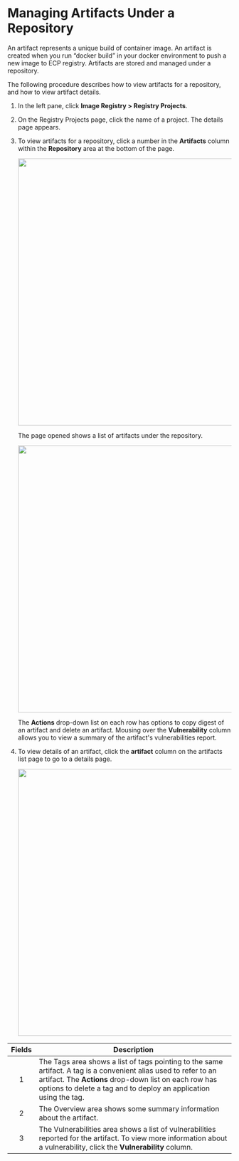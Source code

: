 # Managing Artifacts Under a Repository

An artifact represents a unique build of container image. An artifact is created when you run “docker build” in your docker environment to push a new image to ECP registry. Artifacts are stored and managed under a repository.

The following procedure describes how to view artifacts for a repository, and how to view artifact details.

1. In the left pane, click **Image Registry > Registry Projects**.
2. On the Registry Projects page, click the name of a project. The details page appears.
3. To view artifacts for a repository, click a number in the **Artifacts** column within the **Repository** area at the bottom of the page.
   <p align=center><img src="/docs/resources/images/registry/edit-project-artifacts.png" width="600">

   The page opened shows a list of artifacts under the repository.
   <p align=center><img src="/docs/resources/images/registry/artifacts-list.png" width="600">

   The **Actions** drop-down list on each row has options to copy digest of an artifact and delete an artifact. Mousing over the **Vulnerability** column allows you to view a summary of the artifact's vulnerabilities report.

4. To view details of an artifact, click the **artifact** column on the artifacts list page to go to a details page.
   <p align=center><img src="/docs/resources/images/registry/artifact-details.png" width="600">

| **Fields**   | **Description**                                                                                           |
| :----------: | --------------------------------------------------------------------------------------------------------- |
| 1            | The Tags area shows a list of tags pointing to the same artifact. A tag is a convenient alias used to refer to an artifact. The **Actions** drop-down list on each row has options to delete a tag and to deploy an application using the tag.                |
| 2            | The Overview area shows some summary information about the artifact.                                                  |
| 3            | The Vulnerabilities area shows a list of vulnerabilities reported for the artifact. To view more information about a vulnerability, click the **Vulnerability** column.  |